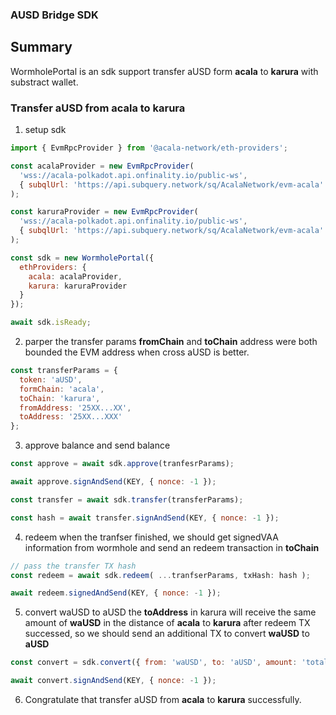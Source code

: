 ### AUSD Bridge SDK

## Summary
WormholePortal is an sdk support transfer aUSD form **acala** to **karura** with substract wallet.


### Transfer aUSD from acala to karura
1. setup sdk
```javascript
import { EvmRpcProvider } from '@acala-network/eth-providers';

const acalaProvider = new EvmRpcProvider(
  'wss://acala-polkadot.api.onfinality.io/public-ws',
  { subqlUrl: 'https://api.subquery.network/sq/AcalaNetwork/evm-acala' }
);

const karuraProvider = new EvmRpcProvider(
  'wss://acala-polkadot.api.onfinality.io/public-ws',
  { subqlUrl: 'https://api.subquery.network/sq/AcalaNetwork/evm-acala' }
);

const sdk = new WormholePortal({
  ethProviders: {
    acala: acalaProvider,
    karura: karuraProvider
  }
});

await sdk.isReady;
```

2. parper the transfer params
**fromChain** and **toChain** address were both bounded the EVM address when cross aUSD is better.
```javascript
const transferParams = {
  token: 'aUSD',
  formChain: 'acala',
  toChain: 'karura',
  fromAddress: '25XX...XX',
  toAddress: '25XX...XXX'
};
```
3. approve balance and send balance
```javascript
const approve = await sdk.approve(tranfesrParams);

await approve.signAndSend(KEY, { nonce: -1 });

const transfer = await sdk.transfer(transferParams);

const hash = await transfer.signAndSend(KEY, { nonce: -1 });
```

4. redeem 
when the tranfser finished, we should get signedVAA information from wormhole and send an redeem transaction in **toChain**
```javascript
// pass the transfer TX hash 
const redeem = await sdk.redeem( ...tranfserParams, txHash: hash );

await redeem.signedAndSend(KEY, { nonce: -1 });
```

5. convert waUSD to aUSD
the **toAddress** in karura will receive the same amount of **waUSD** in the distance of **acala** to **karura** after redeem TX successed, so we should send an additional TX to convert **waUSD** to **aUSD**
```javascript
const convert = sdk.convert({ from: 'waUSD', to: 'aUSD', amount: 'total' });

await convert.signAndSend(KEY, { nonce: -1 });
```

6. Congratulate that transfer aUSD from **acala** to **karura** successfully.